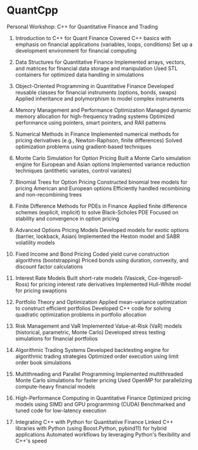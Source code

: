 # QuantCpp

Personal Workshop:
C++ for Quantitative Finance and Trading

1. Introduction to C++ for Quant Finance
Covered C++ basics with emphasis on financial applications (variables, loops, conditions)
Set up a development environment for financial computing

2. Data Structures for Quantitative Finance
Implemented arrays, vectors, and matrices for financial data storage and manipulation
Used STL containers for optimized data handling in simulations

3. Object-Oriented Programming in Quantitative Finance
Developed reusable classes for financial instruments (options, bonds, swaps)
Applied inheritance and polymorphism to model complex instruments

4. Memory Management and Performance Optimization
Managed dynamic memory allocation for high-frequency trading systems
Optimized performance using pointers, smart pointers, and RAII patterns

5. Numerical Methods in Finance
Implemented numerical methods for pricing derivatives (e.g., Newton-Raphson, finite differences)
Solved optimization problems using gradient-based techniques

6. Monte Carlo Simulation for Option Pricing
Built a Monte Carlo simulation engine for European and Asian options
Implemented variance reduction techniques (antithetic variates, control variates)

7. Binomial Trees for Option Pricing
Constructed binomial tree models for pricing American and European options
Efficiently handled recombining and non-recombining trees

8. Finite Difference Methods for PDEs in Finance
Applied finite difference schemes (explicit, implicit) to solve Black-Scholes PDE
Focused on stability and convergence in option pricing

9. Advanced Options Pricing Models
Developed models for exotic options (barrier, lookback, Asian)
Implemented the Heston model and SABR volatility models

10. Fixed Income and Bond Pricing
Coded yield curve construction algorithms (bootstrapping)
Priced bonds using duration, convexity, and discount factor calculations

11. Interest Rate Models
Built short-rate models (Vasicek, Cox-Ingersoll-Ross) for pricing interest rate derivatives
Implemented Hull-White model for pricing swaptions

12. Portfolio Theory and Optimization
Applied mean-variance optimization to construct efficient portfolios
Developed C++ code for solving quadratic optimization problems in portfolio allocation

13. Risk Management and VaR
Implemented Value-at-Risk (VaR) models (historical, parametric, Monte Carlo)
Developed stress testing simulations for financial portfolios

14. Algorithmic Trading Systems
Developed backtesting engine for algorithmic trading strategies
Optimized order execution using limit order book simulations

15. Multithreading and Parallel Programming
Implemented multithreaded Monte Carlo simulations for faster pricing
Used OpenMP for parallelizing compute-heavy financial models

16. High-Performance Computing in Quantitative Finance
Optimized pricing models using SIMD and GPU programming (CUDA)
Benchmarked and tuned code for low-latency execution

17. Integrating C++ with Python for Quantitative Finance
Linked C++ libraries with Python (using Boost.Python, pybind11) for hybrid applications
Automated workflows by leveraging Python's flexibility and C++'s speed
